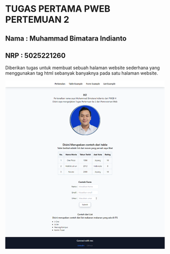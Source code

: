 # TUGAS PERTAMA PWEB PERTEMUAN 2

## Nama : Muhammad Bimatara Indianto
## NRP  : 5025221260


Diberikan tugas untuk membuat sebuah halaman website sederhana yang menggunakan tag html sebanyak banyaknya pada satu halaman website. 


![dash](./img/dash.png)